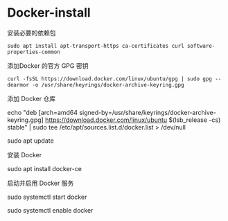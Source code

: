 # Docker-install

安装必要的依赖包

`sudo apt install apt-transport-https ca-certificates curl software-properties-common`

添加Docker 的官方 GPG 密钥

```curl -fsSL https://download.docker.com/linux/ubuntu/gpg | sudo gpg --dearmor -o /usr/share/keyrings/docker-archive-keyring.gpg```

添加 Docker 仓库

echo "deb [arch=amd64 signed-by=/usr/share/keyrings/docker-archive-keyring.gpg] https://download.docker.com/linux/ubuntu $(lsb_release -cs) stable" | sudo tee /etc/apt/sources.list.d/docker.list > /dev/null

sudo apt update

安装 Docker

sudo apt install docker-ce

启动并启用 Docker 服务

sudo systemctl start docker

sudo systemctl enable docker
